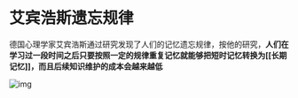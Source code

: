 # 艾宾浩斯遗忘规律

德国心理学家艾宾浩斯通过研究发现了人们的记忆遗忘规律，按他的研究，**人们在学习过一段时间之后只要按照一定的规律重复记忆就能够把短时记忆转换为[[长期记忆]]，而且后续知识维护的成本会越来越低**

![img](https://tc8483.oss-cn-beijing.aliyuncs.com/img/v2-6da500d5810dd71630caaa98aef303ed_r.jpg)